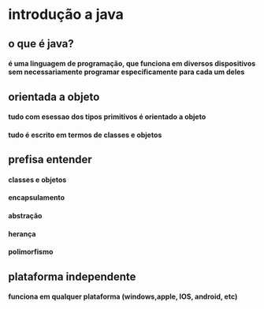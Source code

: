 # introdução a java
## o que é java?
#### é uma linguagem de programação, que funciona em diversos dispositivos sem necessariamente programar especificamente para cada um deles

## orientada a objeto
#### tudo com esessao dos tipos primitivos é orientado a objeto
#### tudo é escrito em termos de classes e objetos

## prefisa entender
#### classes e objetos
#### encapsulamento
#### abstração 
#### herança 
#### polimorfismo

## plataforma independente
#### funciona em qualquer plataforma (windows,apple, IOS, android, etc)